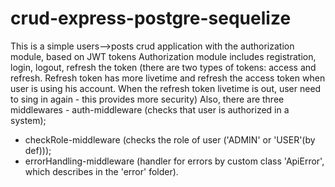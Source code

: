 # crud-express-postgre-sequelize
This is a simple users-->posts crud application with the authorization module, based on JWT tokens
Authorization module includes registration, login, logout, refresh the token (there are two types of tokens:
access and refresh. Refresh token has more livetime and refresh the access token when user is using his account.
When the refresh token livetime is out, user need to sing in again - this provides more security)
Also, there are three middlewares - auth-middleware (checks that user is authorized in a system); 
- checkRole-middleware (checks the role of user ('ADMIN' or 'USER'(by def)));
- errorHandling-middleware (handler for errors by custom class 'ApiError', which describes in the 'error' folder).
